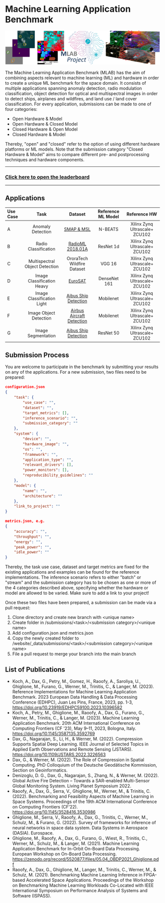 # Machine Learning Application Benchmark

![alt text](media/mlab_logo.png "MLAB")

<Description of benchmark>
The Machine Learning Application Benchmark (MLAB) has the aim of combining aspects relevant to machine learning (ML) and hardware in order to create a unique ML benchmark for the space domain. It consists of multiple applications spanning anomaly detection, radio modulation classification, object detection for optical and multispectral images in order to detect ships, airplanes and wildfires, and land use / land cover classification. For every application, submissions can be made to one of four categories:

- Open Hardware & Model
- Open Hardware & Closed Model
- Closed Hardware & Open Model
- Closed Hardware & Model

Thereby, "open" and "closed" refer to the option of using different hardware platforms or ML models. Note that the submission category "Closed Hardware & Model" aims to compare different pre- and postprocessing techniques and hardware components.

------
### [Click here to open the leaderboard]()


<!-- ### [Click here to open dataset overview](https://www.bgd.ed.tum.de/en/projects/mlab/modeldb.html) -->
------
## Applications

| Use Case       |  Task  |  Dataset  |  Reference ML Model  | Reference HW |
| :---- | :----------: | :-----------------------: | :-----------------: | :------------: |
| A |  Anomaly Detection  |  [SMAP & MSL](https://github.com/khundman/telemanom/tree/master)  |  N-BEATS  | Xilinx Zynq Ultrascale+ ZCU102 |
| B |  Radio Classification  |  [RadioML 2018.01A](https://www.deepsig.ai/datasets/)  |  ResNet 1d  | Xilinx Zynq Ultrascale+ ZCU102 |
| C |  Multispectral Object Detection  |  OroraTech Wildfire Dataset  |  VGG 16  | Xilinx Zynq Ultrascale+ ZCU102 |
| D |  Image Classification Heavy  |  [EuroSAT](https://github.com/phelber/eurosat)  |  DenseNet 161  | Xilinx Zynq Ultrascale+ ZCU102 |
| E |  Image Classification Light  |  [Aibus Ship Detection](https://www.kaggle.com/competitions/airbus-ship-detection)  |  Mobilenet  | Xilinx Zynq Ultrascale+ ZCU102 |
| F |  Image Object Detection  |  [Airbus Aircraft Detection](https://www.kaggle.com/datasets/airbusgeo/airbus-aircrafts-sample-dataset)  |  Mobilenet  | Xilinx Zynq Ultrascale+ ZCU102 |
| G |  Image Segmentation  |  [Aibus Ship Detection](https://www.kaggle.com/competitions/airbus-ship-detection)  |  ResNet 50  | Xilinx Zynq Ultrascale+ ZCU102 |


## Submission Process
You are welcome to participate in the benchmark by submitting your results on any of the applications. For a new submission, two files need to be prepared:
```json
configuration.json
{
    "task": {
		"use_case": "",
		"dataset": "",
		"target_metrics": [],
		"inference_scenario": "",
		"submission_category": ""
	},
	"system": {
		"device": "",
        "hardware_image": "",
		"os": "",
		"framework": "",
		"application_type": "",
		"relevant_drivers": [],
		"power_monitors": [],
		"reproducibility_guidelines": ""
	},
	"model": {
		"name": "",
		"architecture": ""
	},
    "link_to_project": ""
}
```
```json
metrics.json, e.g.
{
    "accuracy": "",
	"throughput": "",
	"energy": "",
	"peak_power": "",
	"idle_power": ""
}
```

Thereby, the task use case, dataset and target metrics are fixed for the existing applications and examples can be found for the reference implementations. The inference scenario refers to either "batch" or "stream" and the submission category has to be chosen as one or more of the 4 categories described above, specifying whether the hardware or model are allowed to be varied. Make sure to add a link to your project!

Once these two files have been prepared, a submission can be made via a pull request:

1. Clone directory and create new branch with \<unique name>
2. Create folder in /submissions/\<task>/\<submission category>/\<unique name>
3. Add configuration.json and metrics.json
4. Copy the newly created folder to /website/_data/submissions/\<task>/\<submission category>/\<unique name>
5. File a pull request to merge your branch into the main branch


## List of Publications
- Koch, A., Dax, G., Petry, M., Gomez, H., Raoofy, A., Saroliya, U., Ghiglione, M., Furano, G., Werner, M., Trinitis, C., & Langer, M. (2023). Reference Implementations for Machine Learning Application Benchmark. 2023 European Data Handling & Data Processing Conference (EDHPC), Juan Les Pins, France, 2023, pp. 1-3, https://doi.org/10.23919/EDHPC59100.2023.10396582
- Koch, A., Petry, M., Ghiglione, M., Raoofy, A., Dax, G., Furano, G., Werner, M., Trinitis, C., & Langer, M. (2023). Machine Learning Application Benchmark. 20th ACM International Conference on Computing Frontiers (CF ’23), May 9–11, 2023, Bologna, Italy. https://doi.org/10.1145/3587135.3592769
- Dax, G., Nagarajan, S., Li, H., & Werner, M. (2022). Compression Supports Spatial Deep Learning. IEEE Journal of Selected Topics in Applied Earth Observations and Remote Sensing (JSTARS). https://doi.org/10.1109/JSTARS.2022.3226563
- Dax, G., & Werner, M. (2022). The Role of Compression in Spatial Computing. PhD Colloquium of the Deutsche Geodätische Kommission, Section on Geoinformatics.
- Denizoglu, D. G., Dax, G., Nagarajan, S., Zhang, N., & Werner, M. (2022). Global Active Fire Detection – Towards a SAR-enabled Multi-Sensor Global Monitoring System. Living Planet Symposium 2022.
- Raoofy, A., Dax, G., Serra, V., Ghiglione, M., Werner, M., & Trinitis, C. (2022). Benchmarking and Feasibility Aspects of Machine Learning in Space Systems. Proceedings of the 19th ACM International Conference on Computing Frontiers (CF’22). https://doi.org/10.1145/3528416.3530986
- Ghiglione, M., Serra, V., Raoofy, A., Dax, G., Trinitis, C., Werner, M., Schulz, M., & Furano, G. (2022). Survey of frameworks for inference of neural networks in space data system. Data Systems in Aerospace (DASIA). Eurospace.
- Ghiglione, M., Raoofy, A., Dax, G., Furano, G., Wiest, R., Trinitis, C., Werner, M., Schulz, M., & Langer, M. (2021). Machine Learning Application Benchmark for In-Orbit On-Board Data Processing. European Workshop on On-Board Data Processing. https://zenodo.org/record/5520877/files/05.04_OBDP2021_Ghiglione.pdf
- Raoofy, A., Dax, G., Ghiglione, M., Langer, M., Trinitis, C., Werner, M., & Schulz, M. (2021). Benchmarking Machine Learning Inference in FPGA-based Accelerated Space Applications. Proceedings of the Workshop on Benchmarking Machine Learning Workloads Co-Located with IEEE International Symposium on Performance Analysis of Systems and Software (ISPASS).

